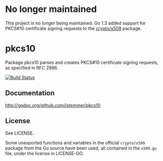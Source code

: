 # No longer maintained

This project is no longer being maintained. Go 1.3 added support for PKCS#10
certificate signing requests to the [crypto/x509](https://golang.org/pkg/crypto/x509/)
package.

# pkcs10

Package pkcs10 parses and creates PKCS#10 certificate signing requests, as
specified in RFC 2986.

[![Build Status](https://travis-ci.org/jstemmer/pkcs10.png?branch=master)](https://travis-ci.org/jstemmer/pkcs10)

## Documentation

http://godoc.org/github.com/jstemmer/pkcs10

## License

See LICENSE.

Some unexported functions and variables in the official `crypto/x509` package
from the Go source have been used, all contained in the `x509.go` file, under
the license in LICENSE-GO.

